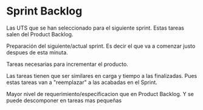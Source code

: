 # Sprint Backlog

Las UTS que se han seleccionado para el siguiente sprint. Estas tareas salen del Product Backlog.



Preparación del siguiente/actual sprint. Es decir el que va a comenzar justo despues de esta minuta.



Tareas necesarias para incrementar el producto.



Las tareas tienen que ser similares en carga y tiempo a las finalizadas. Pues estas tareas van a "reemplazar" a las acabadas en el Sprint.



Mayor nivel de requerimiento/especificacion que en Product Backlog. Y se puede descomponer en tareas mas pequeñas